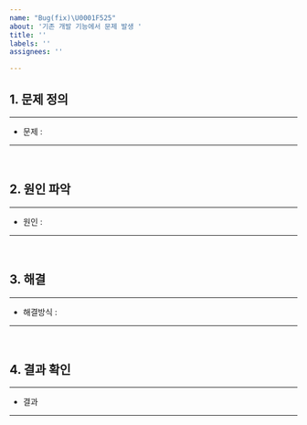 ```yaml
---
name: "Bug(fix)\U0001F525"
about: '기존 개발 기능에서 문제 발생 '
title: ''
labels: ''
assignees: ''

---
```


## 1. 문제 정의

---
- 문제 : 

---
<br>

## 2. 원인 파악

---
- 원인 : 

---
<br>

## 3. 해결

---
- 해결방식 :

---
<br>

## 4. 결과 확인

---

- 결과 


---

